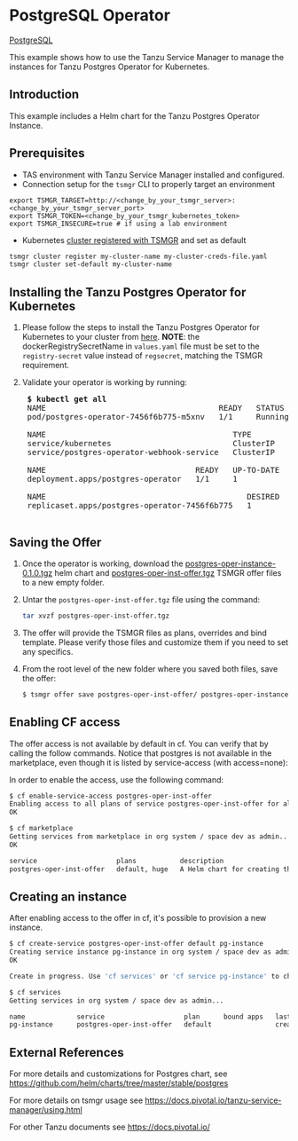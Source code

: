 # PostgreSQL Operator

[PostgreSQL](https://www.postgresql.org/)

This example shows how to use the Tanzu Service Manager to manage the instances for Tanzu Postgres Operator for Kubernetes.

## Introduction

This example includes a Helm chart for the Tanzu Postgres Operator Instance.

## Prerequisites

- TAS environment with Tanzu Service Manager installed and configured.
- Connection setup for the `tsmgr` CLI to properly target an environment

```
export TSMGR_TARGET=http://<change_by_your_tsmgr_server>:<change_by_your_tsmgr_server_port>
export TSMGR_TOKEN=<change_by_your_tsmgr_kubernetes_token>
export TSMGR_INSECURE=true # if using a lab environment
```

- Kubernetes [cluster registered with TSMGR](https://docs.pivotal.io/tanzu-service-manager/managing-clusters.html) and set as default
```bash
tsmgr cluster register my-cluster-name my-cluster-creds-file.yaml
tsmgr cluster set-default my-cluster-name
```

## Installing the Tanzu Postgres Operator for Kubernetes

1) Please follow the steps to install the Tanzu Postgres Operator for Kubernetes to your cluster from
   [here](http://postgres-kubernetes.docs.pivotal.io/1-0/create-release.html). **NOTE**: the dockerRegistrySecretName
   in `values.yaml` file must be set to the `registry-secret` value instead of `regsecret`, matching the TSMGR requirement.

1) Validate your operator is working by running:
    <pre>
    <b>$ kubectl get all</b>
    NAME                                     READY   STATUS    RESTARTS   AGE
    pod/postgres-operator-7456f6b775-m5xnv   1/1     Running   0          24h

    NAME                                        TYPE        CLUSTER-IP    EXTERNAL-IP   PORT(S)   AGE
    service/kubernetes                          ClusterIP   10.80.0.1     <none>        443/TCP   28h
    service/postgres-operator-webhook-service   ClusterIP   10.80.2.116   <none>        443/TCP   24h

    NAME                                READY   UP-TO-DATE   AVAILABLE   AGE
    deployment.apps/postgres-operator   1/1     1            1           24h

    NAME                                           DESIRED   CURRENT   READY   AGE
    replicaset.apps/postgres-operator-7456f6b775   1         1         1       24h
    </pre>

## Saving the Offer

1) Once the operator is working, download the [postgres-oper-instance-0.1.0.tgz](./postgres-oper-instance-0.1.0.tgz)
   helm chart and [postgres-oper-inst-offer.tgz](./postgres-oper-inst-offer.tgz) TSMGR offer files to a new empty folder.

1) Untar the `postgres-oper-inst-offer.tgz` file using the command:
   ```bash
   tar xvzf postgres-oper-inst-offer.tgz
   ```

1) The offer will provide the TSMGR files as plans, overrides and bind template. Please verify those files and customize
   them if you need to set any specifics.

1) From the root level of the new folder where you saved both files, save the offer:

    ```bash
    $ tsmgr offer save postgres-oper-inst-offer/ postgres-oper-instance-0.1.0.tgz
    ```

## Enabling CF access

The offer access is not available by default in cf. You can verify that by calling the follow commands.
Notice that postgres is not available in the marketplace, even though it is listed by service-access (with access=none):

In order to enable the access, use the following command:
```bash
$ cf enable-service-access postgres-oper-inst-offer
Enabling access to all plans of service postgres-oper-inst-offer for all orgs as admin...
OK

$ cf marketplace
Getting services from marketplace in org system / space dev as admin...
OK

service                    plans           description                                                                         broker
postgres-oper-inst-offer   default, huge   A Helm chart for creating the Tanzu Postgress Operator for Kubernetes instance.     tanzu-service-manager
```

## Creating an instance

After enabling access to the offer in cf, it's possible to provision a new instance.

```bash
$ cf create-service postgres-oper-inst-offer default pg-instance
Creating service instance pg-instance in org system / space dev as admin...
OK

Create in progress. Use 'cf services' or 'cf service pg-instance' to check operation status.

$ cf services
Getting services in org system / space dev as admin...

name             service                    plan      bound apps   last operation     broker                  upgrade available
pg-instance      postgres-oper-inst-offer   default                create succeeded   tanzu-service-manager   no
```

## External References

For more details and customizations for Postgres chart, see https://github.com/helm/charts/tree/master/stable/postgres

For more details on tsmgr usage see https://docs.pivotal.io/tanzu-service-manager/using.html

For other Tanzu documents see https://docs.pivotal.io/
